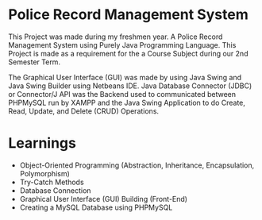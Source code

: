 # Police Record Management System
This Project was made during my freshmen year. A Police Record Management System using Purely Java Programming Language. This Project is made as a requirement for the a Course Subject during our 2nd Semester Term.

The Graphical User Interface (GUI) was made by using Java Swing and Java Swing Builder using Netbeans IDE.
Java Database Connector (JDBC) or Connector/J API was the Backend used to communicated between PHPMySQL run by XAMPP and the Java Swing Application to do Create, Read, Update, and Delete (CRUD) Operations.

# Learnings
- Object-Oriented Programming (Abstraction, Inheritance, Encapsulation, Polymorphism)
- Try-Catch Methods
- Database Connection
- Graphical User Interface (GUI) Building (Front-End)
- Creating a MySQL Database using PHPMySQL
